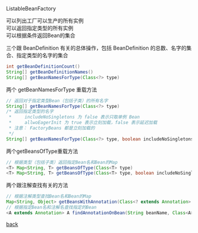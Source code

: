 ListableBeanFactory

可以列出工厂可以生产的所有实例  
可以返回指定类型的所有实例  
可以根据条件返回Bean的集合  

三个跟 BeanDefinition 有关的总体操作，包括 BeanDefinition 的总数、名字的集合、指定类型的名字的集合  
```Java
int getBeanDefinitionCount()  
String[] getBeanDefinitionNames()  
String[] getBeanNamesForType(Class<?> type)  
```

两个 getBeanNamesForType 重载方法  
```Java
// 返回对于指定类型Bean（包括子类）的所有名字  
String[] getBeanNamesForType(Class<?> type)  
/* 返回指定类型的名字
 *     includeNoSingletons 为 false 表示只取单例 Bean  
 *     allwoEagerInit 为 true 表示立刻加载，false 表示延迟加载  
 * 注意： FactoryBeans 都是立刻加载的
 */
String[] getBeanNamesForType(Class<?> type, boolean includeNoSingletons, boolean allowEagerInit)
```

两个getBeansOfType重载方法
```Java
// 根据类型（包括子类）返回指定Bean名和Bean的Map
<T> Map<String, T> getBeansOfType(Class<T> type)  
<T> Map<String, T> getBeansOfType(Class<T> type, boolean includeNoSingletons, boolean allowEagerInit)  
```

两个跟注解查找有关的方法
```Java
// 根据注解类型查找Bean名和Bean的Map
Map<String, Object> getBeansWithAnnotation(Class<? extends Annotation> annotationType)  
// 根据指定Bean名和注解名查找指定的Bean
<A extends Annotation> A findAnnotationOnBean(String beanName, Class<A> annotationType)  
```

[back](../1.md)  